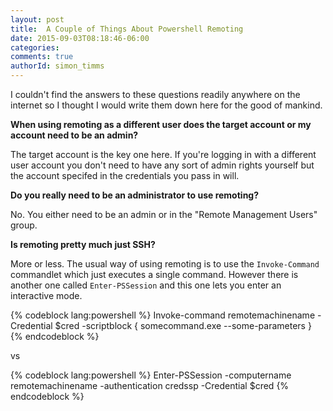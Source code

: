 ```yaml
---
layout: post
title:  A Couple of Things About Powershell Remoting
date: 2015-09-03T08:18:46-06:00
categories:
comments: true
authorId: simon_timms
---
```


I couldn't find the answers to these questions readily anywhere on the internet so I thought I would write them down here for the good of mankind.

**When using remoting as a different user does the target account or my account need to be an admin?**

The target account is the key one here. If you're logging in with a different user account you don't need to have any sort of admin rights yourself but the account specifed in the credentials you pass in will.

**Do you really need to be an administrator to use remoting?**

No. You either need to be an admin or in the "Remote Management Users" group. 

**Is remoting pretty much just SSH?**

More or less. The usual way of using remoting is to use the ```Invoke-Command``` commandlet which just executes a single command. However there is another one called ```Enter-PSSession``` and this one lets you enter an interactive mode.

{% codeblock lang:powershell %}
    Invoke-command remotemachinename -Credential $cred -scriptblock { 
	somecommand.exe --some-parameters 
}
{% endcodeblock %}

vs

{% codeblock lang:powershell %}
    Enter-PSSession -computername remotemachinename -authentication credssp -Credential $cred 
{% endcodeblock %}